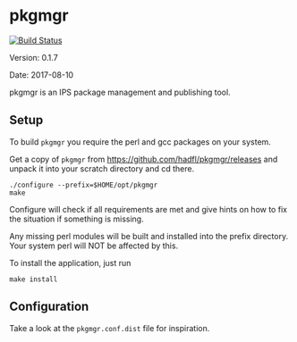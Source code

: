pkgmgr
=========

[![Build Status](https://travis-ci.org/hadfl/pkgmgr.svg?branch=master)](https://travis-ci.org/hadfl/pkgmgr)

Version: 0.1.7

Date: 2017-08-10

pkgmgr is an IPS package management and publishing tool.

Setup
-----

To build `pkgmgr` you require the perl and gcc packages on your
system.

Get a copy of `pkgmgr` from https://github.com/hadfl/pkgmgr/releases
and unpack it into your scratch directory and cd there.

    ./configure --prefix=$HOME/opt/pkgmgr
    make

Configure will check if all requirements are met and give
hints on how to fix the situation if something is missing.

Any missing perl modules will be built and installed into the prefix
directory. Your system perl will NOT be affected by this.

To install the application, just run

    make install

Configuration
-------------

Take a look at the `pkgmgr.conf.dist` file for inspiration.
